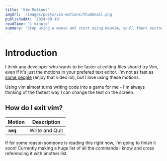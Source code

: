 ```yaml
---
title: 'Vim Motions'
imgUrl: '/images/posts/vim-motions/thumbnail.png'
publishedAt: '2024-09-19'
readTime: '1 minute'
summary: 'Stop using a mouse and start using Neovim, youll thank yourself in the future! This is a cheatsheet for a lot of useful Vim motions.'
---
```


# Introduction

I think any developer who wants to be faster at editing files should try Vim, even if it's just the motions in your prefered text editor. I'm not as fast as <a href="https://youtu.be/y6VJBeZEDZU?t=45" target="_blank">some people</a> (enjoy that video lol), but I love using these motions.

Using vim almost turns writing code into a game for me - I'm always thinking of the fastest way I can change the text on the screen.

## How do I exit vim?

| Motion     | Description    |
| ---------- | -------------- |
| <b>:wq</b> | Write and Quit |

If for some reason someone is reading this right now, I'm going to finish it soon! Currently making a huge list of all the commands I know and cross referencing it with another list.
